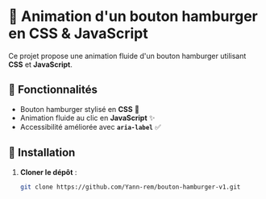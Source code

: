 # 🍔 Animation d'un bouton hamburger en CSS & JavaScript

Ce projet propose une animation fluide d'un bouton hamburger utilisant **CSS** et **JavaScript**.

## 📌 Fonctionnalités

- Bouton hamburger stylisé en **CSS** 🎨
- Animation fluide au clic en **JavaScript** ✨
- Accessibilité améliorée avec **`aria-label`** ✅

## 🚀 Installation

1. **Cloner le dépôt** :
   ```bash
   git clone https://github.com/Yann-rem/bouton-hamburger-v1.git
   ```

